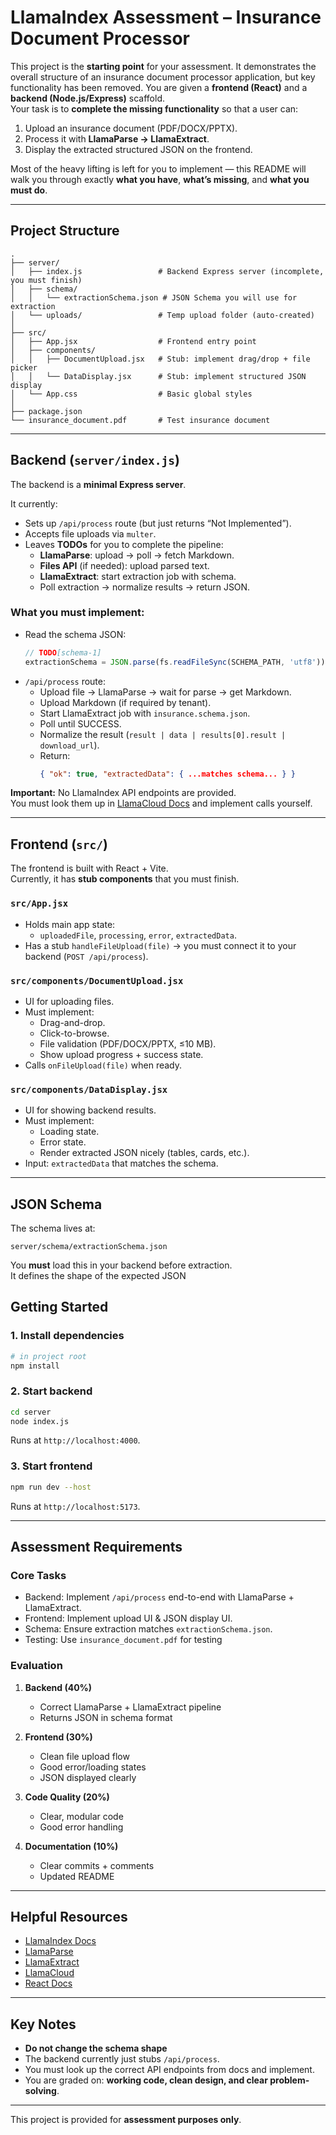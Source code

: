 # LlamaIndex Assessment – Insurance Document Processor

This project is the **starting point** for your assessment. It demonstrates the overall structure of an insurance document processor application, but key functionality has been removed.
You are given a **frontend (React)** and a **backend (Node.js/Express)** scaffold.  
Your task is to **complete the missing functionality** so that a user can:

1. Upload an insurance document (PDF/DOCX/PPTX).  
2. Process it with **LlamaParse → LlamaExtract**.  
3. Display the extracted structured JSON on the frontend.

Most of the heavy lifting is left for you to implement — this README will walk you through exactly **what you have**, **what’s missing**, and **what you must do**.

---

## Project Structure

```
.
├── server/
│   ├── index.js                 # Backend Express server (incomplete, you must finish)
│   ├── schema/
│   │   └── extractionSchema.json # JSON Schema you will use for extraction
│   └── uploads/                 # Temp upload folder (auto-created)
│
├── src/
│   ├── App.jsx                  # Frontend entry point
│   ├── components/
│   │   ├── DocumentUpload.jsx   # Stub: implement drag/drop + file picker
│   │   └── DataDisplay.jsx      # Stub: implement structured JSON display
│   └── App.css                  # Basic global styles
│
├── package.json
└── insurance_document.pdf       # Test insurance document

```

---

## Backend (`server/index.js`)

The backend is a **minimal Express server**.  

It currently:
- Sets up `/api/process` route (but just returns “Not Implemented”).  
- Accepts file uploads via `multer`.  
- Leaves **TODOs** for you to complete the pipeline:
  - **LlamaParse**: upload → poll → fetch Markdown.  
  - **Files API** (if needed): upload parsed text.  
  - **LlamaExtract**: start extraction job with schema.  
  - Poll extraction → normalize results → return JSON.  

### What you must implement:
- Read the schema JSON:
  ```js
  // TODO[schema-1]
  extractionSchema = JSON.parse(fs.readFileSync(SCHEMA_PATH, 'utf8'))
  ```
- `/api/process` route:
  - Upload file → LlamaParse → wait for parse → get Markdown.
  - Upload Markdown (if required by tenant).
  - Start LlamaExtract job with `insurance.schema.json`.
  - Poll until SUCCESS.
  - Normalize the result (`result | data | results[0].result | download_url`).
  - Return:  
    ```json
    { "ok": true, "extractedData": { ...matches schema... } }
    ```

**Important:** No LlamaIndex API endpoints are provided.  
You must look them up in [LlamaCloud Docs](https://docs.cloud.llamaindex.ai/) and implement calls yourself.

---

## Frontend (`src/`)

The frontend is built with React + Vite.  
Currently, it has **stub components** that you must finish.

### `src/App.jsx`
- Holds main app state:
  - `uploadedFile`, `processing`, `error`, `extractedData`.
- Has a stub `handleFileUpload(file)` → you must connect it to your backend (`POST /api/process`).

### `src/components/DocumentUpload.jsx`
- UI for uploading files.
- Must implement:
  - Drag-and-drop.
  - Click-to-browse.
  - File validation (PDF/DOCX/PPTX, ≤10 MB).
  - Show upload progress + success state.
- Calls `onFileUpload(file)` when ready.

### `src/components/DataDisplay.jsx`
- UI for showing backend results.
- Must implement:
  - Loading state.
  - Error state.
  - Render extracted JSON nicely (tables, cards, etc.).
- Input: `extractedData` that matches the schema.

---

## JSON Schema

The schema lives at:

```
server/schema/extractionSchema.json
```

You **must** load this in your backend before extraction.  
It defines the shape of the expected JSON


## Getting Started

### 1. Install dependencies
```bash
# in project root
npm install
```

### 2. Start backend
```bash
cd server
node index.js
```
Runs at `http://localhost:4000`.

### 3. Start frontend
```bash
npm run dev --host
```
Runs at `http://localhost:5173`.

---

## Assessment Requirements

### Core Tasks
- Backend: Implement `/api/process` end-to-end with LlamaParse + LlamaExtract.
- Frontend: Implement upload UI & JSON display UI.
- Schema: Ensure extraction matches `extractionSchema.json`.
- Testing: Use `insurance_document.pdf` for testing

### Evaluation
1. **Backend (40%)**  
   - Correct LlamaParse + LlamaExtract pipeline  
   - Returns JSON in schema format  

2. **Frontend (30%)**  
   - Clean file upload flow  
   - Good error/loading states  
   - JSON displayed clearly  

3. **Code Quality (20%)**  
   - Clear, modular code  
   - Good error handling  

4. **Documentation (10%)**  
   - Clear commits + comments  
   - Updated README  

---

## Helpful Resources
- [LlamaIndex Docs](https://docs.llamaindex.ai/)  
- [LlamaParse](https://www.llamaindex.ai/llamaparse)  
- [LlamaExtract](https://www.llamaindex.ai/llamaextract)  
- [LlamaCloud](https://docs.cloud.llamaindex.ai/)  
- [React Docs](https://react.dev/)  

---

## Key Notes
- **Do not change the schema shape** 
- The backend currently just stubs `/api/process`.  
- You must look up the correct API endpoints from docs and implement.  
- You are graded on: **working code, clean design, and clear problem-solving**.  

---

This project is provided for **assessment purposes only**.
